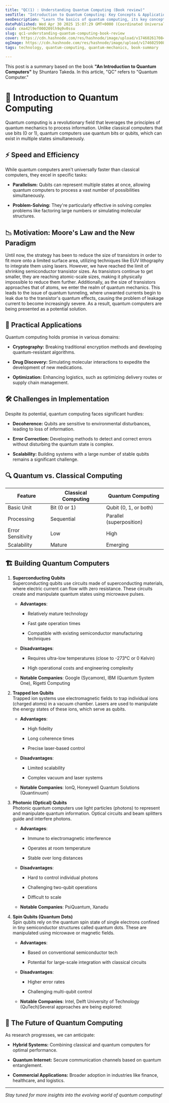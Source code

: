 ```yaml
---
title: "QC(1) : Understanding Quantum Computing (Book review)"
seoTitle: "Introduction to Quantum Computing: Key Concepts & Applications"
seoDescription: "Learn the basics of quantum computing, its key concepts, and how it's transforming the tech world."
datePublished: Wed Apr 30 2025 15:07:29 GMT+0000 (Coordinated Universal Time)
cuid: cma42l9ef000209lh9q9v0ssu
slug: qc1-understanding-quantum-computing-book-review
cover: https://cdn.hashnode.com/res/hashnode/image/upload/v1746026170841/fe47d9b9-9b7d-4d42-81ad-9c78e7b45ff8.jpeg
ogImage: https://cdn.hashnode.com/res/hashnode/image/upload/v1746025908824/f219e3c7-ae91-48c1-a91c-25217a941d97.jpeg
tags: technology, quantum-computing, quantum-mechanics, book-summary

---
```


This post is a summary based on the book **"An Introduction to Quantum Computers"** by Shuntaro Takeda. In this article, "QC" refers to "Quantum Computer."

# 🧠 Introduction to Quantum Computing

Quantum computing is a revolutionary field that leverages the principles of quantum mechanics to process information. Unlike classical computers that use bits (0 or 1), quantum computers use quantum bits or qubits, which can exist in multiple states simultaneously.

## ⚡ Speed and Efficiency

While quantum computers aren't universally faster than classical computers, they excel in specific tasks:

* **Parallelism:** Qubits can represent multiple states at once, allowing quantum computers to process a vast number of possibilities simultaneously.
    
* **Problem-Solving:** They're particularly effective in solving complex problems like factoring large numbers or simulating molecular structures.
    

## 📉 Motivation: Moore's Law and the New Paradigm

Until now, the strategy has been to reduce the size of transistors in order to fit more onto a limited surface area, utilizing techniques like EUV lithography to integrate them using lasers. However, we have reached the limit of shrinking semiconductor transistor sizes. As transistors continue to get smaller, they are reaching atomic-scale sizes, making it physically impossible to reduce them further. Additionally, as the size of transistors approaches that of atoms, we enter the realm of quantum mechanics. This leads to the issue of quantum tunneling, where unwanted currents begin to leak due to the transistor's quantum effects, causing the problem of leakage current to become increasingly severe. As a result, quantum computers are being presented as a potential solution.

## 🧪 Practical Applications

Quantum computing holds promise in various domains:

* **Cryptography:** Breaking traditional encryption methods and developing quantum-resistant algorithms.
    
* **Drug Discovery:** Simulating molecular interactions to expedite the development of new medications.
    
* **Optimization:** Enhancing logistics, such as optimizing delivery routes or supply chain management.
    

## 🛠️ Challenges in Implementation

Despite its potential, quantum computing faces significant hurdles:

* **Decoherence:** Qubits are sensitive to environmental disturbances, leading to loss of information.
    
* **Error Correction:** Developing methods to detect and correct errors without disturbing the quantum state is complex.
    
* **Scalability:** Building systems with a large number of stable qubits remains a significant challenge.
    

## 🔍 Quantum vs. Classical Computing

| Feature | Classical Computing | Quantum Computing |
| --- | --- | --- |
| Basic Unit | Bit (0 or 1) | Qubit (0, 1, or both) |
| Processing | Sequential | Parallel (superposition) |
| Error Sensitivity | Low | High |
| Scalability | Mature | Emerging |

## 🏗️ Building Quantum Computers

1. **Superconducting Qubits**  
    Superconducting qubits use circuits made of superconducting materials, where electric current can flow with zero resistance. These circuits create and manipulate quantum states using microwave pulses.
    
    * **Advantages**:
        
        * Relatively mature technology
            
        * Fast gate operation times
            
        * Compatible with existing semiconductor manufacturing techniques
            
    * **Disadvantages**:
        
        * Requires ultra-low temperatures (close to -273°C or 0 Kelvin)
            
        * High operational costs and engineering complexity
            
    * **Notable Companies**: Google (Sycamore), IBM (Quantum System One), Rigetti Computing
        
2. **Trapped Ion Qubits**  
    Trapped ion systems use electromagnetic fields to trap individual ions (charged atoms) in a vacuum chamber. Lasers are used to manipulate the energy states of these ions, which serve as qubits.
    
    * **Advantages**:
        
        * High fidelity
            
        * Long coherence times
            
        * Precise laser-based control
            
    * **Disadvantages**:
        
        * Limited scalability
            
        * Complex vacuum and laser systems
            
    * **Notable Companies**: IonQ, Honeywell Quantum Solutions (Quantinuum)
        
3. **Photonic (Optical) Qubits**  
    Photonic quantum computers use light particles (photons) to represent and manipulate quantum information. Optical circuits and beam splitters guide and interfere photons.
    
    * **Advantages**:
        
        * Immune to electromagnetic interference
            
        * Operates at room temperature
            
        * Stable over long distances
            
    * **Disadvantages**:
        
        * Hard to control individual photons
            
        * Challenging two-qubit operations
            
        * Difficult to scale
            
    * **Notable Companies**: PsiQuantum, Xanadu
        
4. **Spin Qubits (Quantum Dots)**  
    Spin qubits rely on the quantum spin state of single electrons confined in tiny semiconductor structures called quantum dots. These are manipulated using microwave or magnetic fields.
    
    * **Advantages**:
        
        * Based on conventional semiconductor tech
            
        * Potential for large-scale integration with classical circuits
            
    * **Disadvantages**:
        
        * Higher error rates
            
        * Challenging multi-qubit control
            
    * **Notable Companies**: Intel, Delft University of Technology (QuTech)Several approaches are being explored:
        

## 🔮 The Future of Quantum Computing

As research progresses, we can anticipate:

* **Hybrid Systems:** Combining classical and quantum computers for optimal performance.
    
* **Quantum Internet:** Secure communication channels based on quantum entanglement.
    
* **Commercial Applications:** Broader adoption in industries like finance, healthcare, and logistics.
    

---

*Stay tuned for more insights into the evolving world of quantum computing!*